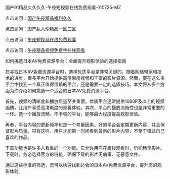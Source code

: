 国产91精品久久久久-午夜短视频在线免费观看-110725-MZ  

点击访问：<a href="https://heiliaoow5kzm.pages.dev">国产午夜精品福利久久</a>  

点击访问：<a href="https://heiliaowzu4ur.pages.dev">国产乱人伦精品一区二区</a>  

点击访问：<a href="https://heiliaozj3tjd.pages.dev">午夜短视频在线免费观看</a>  

点击访问：<a href="https://heiliaoxwd5i8.pages.dev">午夜精品视频免费字在线观看</a>  

如何挑选日本AV免费资源平台：全面提升观影体验的选择指南  

在寻找日本AV免费资源平台时，选择优质平台是非常关键的。随着网络带宽和技术的进步，很多平台开始提供高清晰度视频和丰富的影片资源。然而，要在这么多平台中找到一个真正值得信赖的平台，还是需要一定的选择技巧。本文将从多个方面为你介绍如何挑选一个适合的日本AV免费资源平台。

首先，视频的清晰度和播放质量至关重要。优质平台通常提供1080P及以上的视频画质，让用户享受高清晰度的观看体验。其次，平台的播放流畅性也是非常重要的一环。选一个播放流畅、不卡顿的平台，能够最大程度提高观影体验。

再者，平台内容的更新频率也是一个考量因素。好的平台会定期更新内容，并且保证影片质量。只有这样，用户才能第一时间看到最新的影片内容，不至于错过自己喜欢的作品。

下载功能也是许多人看重的一个功能。它允许用户在离线观看时，仍能畅享影片。下载时，务必选择官方的链接，确保下载的影片无病毒、无恶意文件。

通过这些标准的筛选，您可以快速找到适合的日本AV免费资源平台，提升您的观影体验。

<span style="display:none;">[Canonical link]( )</span>

